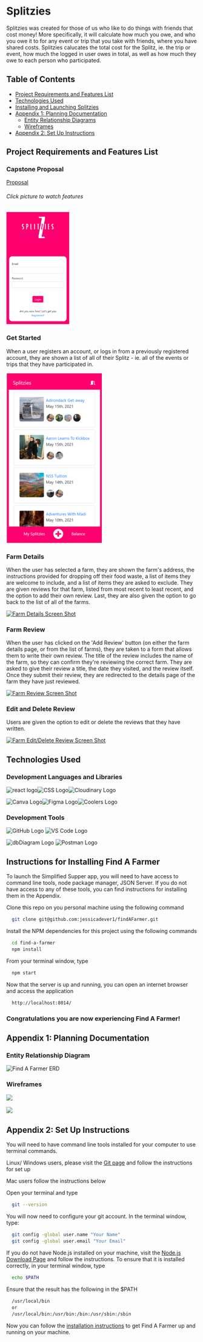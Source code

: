 # Splitzies

Splitzies was created for those of us who like to do things with friends that cost
money! More specifically, it will calculate how much you owe, and who you owe it to
for any event or trip that you take with friends, where you have shared costs. 
Splitzies calucates the total cost for the Splitz, ie. the trip or event, how much
the logged in user owes in total, as well as how much they owe to each person who
participated.

## Table of Contents
* [Project Requirements and Features List](#project-requirements-and-features-list)
* [Technologies Used](#technologies-used)
* [Installing and Launching Splitzies](#instructions-for-installing-splitzies)
* [Appendix 1: Planning Documentation](#appendix-1-planning-documentation)
    * [Entity Relationship Diagrams](#entity-relationship-diagram)
    * [Wireframes](#wireframes)
 * [Appendix 2: Set Up Instructions](#appendix-2-set-up-instructions)
 
## Project Requirements and Features List

### Capstone Proposal 

<a href="https://docs.google.com/document/d/1xNc_EPJXexNj9wtw2TNjatTmBaHJCRshGoSl21IoWag/edit">Proposal</a>

###### Click picture to watch features

<a href=""><img src="SplitziesLogin.PNG" alt="login" width="33%"></img></a>

### Get Started
When a user registers an account, or logs in from a previously registered
account, they are shown a list of all of their Splitz - ie. all of the events
or trips that they have participated in. 

<a href=""><img src="MySplitz.png" alt="MySpitz List Screen Shot" width="50%"></img></a>

### Farm Details
When the user has selected a farm, they are shown the farm's address, the
instructions provided for dropping off their food waste, a list of items 
they are welcome to include, and a list of items they are asked to exclude.
They are given reviews for that farm, listed from most recent to least 
recent, and the option to add their own review. Last, they are also given 
the option to go back to the list of all of the farms.

<a href="https://youtu.be/zyerSAX9VIQ"><img src="FarmDeails.png" alt="Farm Details Screen Shot" width="100%"></img></a>

### Farm Review
When the user has clicked on the 'Add Review' button (on either the farm
details page, or from the list of farms), they are taken to a form that
allows them to write their own review. The title of the review includes
the name of the farm, so they can confirm they're reviewing the correct
farm. They are asked to give their review a title, the date they visited,
and the review itself. Once they submit their review, they are redirected
to the details page of the farm they have just reviewed.

<a href="https://youtu.be/wHq62cJCvT0"><img src="AddReview.png" alt="Farm Review Screen Shot" width="100%"></img></a>

### Edit and Delete Review
Users are given the option to edit or delete the reviews that they have
written.

<a href="https://youtu.be/PRfWl9qae9Q"><img src="EditDeleteReview.png" alt="Farm Edit/Delete Review Screen Shot" width="100%"></img></a>

## Technologies Used

### Development Languages and Libraries
<img src="https://miro.medium.com/max/1000/1*Yafu7ihc1LFuP4azerAa4w.png" alt="react logo" width="200"/><img src="https://www.logolynx.com/images/logolynx/ee/ee6197d1b17644329226e0587dce4a9c.png" alt="CSS Logo" width="200"/><img src="http://res.cloudinary.com/cloudinary/image/upload/new_cloudinary_logo_square.png" alt="Cloudinary Logo"  width="200"/>

<img src="https://www.generalcatalyst.com/wp-content/uploads/2019/05/canva-logo-1.jpg" alt="Canva Logo"  width="200"/><img src="https://i0.wp.com/publicmediastack.com/wp-content/uploads/2020/04/FIGMA.png?fit=1200%2C675&ssl=1" alt="Figma Logo"  width="200"/><img src="https://www.evernote.design/assets/images/coolors.jpg" alt="Coolers Logo"  width="200"/>


### Development Tools

 <img src="https://github.githubassets.com/images/modules/logos_page/GitHub-Mark.png" alt="GitHub Logo"  width="200"/> <img src="https://secrethub.io/img/vs-code.svg" alt="VS Code Logo" width="200" /> 
 
 <img src="http://blog.dbdiagram.io/content/images/2020/04/dbdiagram_logo_text_720.png" alt="dbDiagram Logo"  width="200"/> <img src="https://mms.businesswire.com/media/20190619005152/en/728506/23/pm-logo-vert%402x-100.jpg" alt="Postman Logo" width="200" />


## Instructions for Installing Find A Farmer
To launch the Simplified Supper app, you will need to have access to 
command line tools, node package manager, JSON Server. If you do not 
have access to any of these tools, you can find instructions for 
installing them in the Appendix.

Clone this repo on you personal machine using the following command
```sh
  git clone git@github.com:jessicadever1/findAFarmer.git
 ```
  
Install the NPM dependencies for this project using the following commands
```sh
  cd find-a-farmer
  npm install
 ```
 
From your terminal window, type
```sh
  npm start
```

Now that the server is up and running, you can open an internet browser 
and access the application
```sh
  http://localhost:8014/
```
### Congratulations you are now experiencing Find A Farmer!


## Appendix 1: Planning Documentation

  ### Entity Relationship Diagram
  ![Find A Farmer ERD](/src/components/images/FindAFarmer_ERD.png)

  ### Wireframes
  <img src="./src/components/images/MVP WireFrame.png" width="90%"></img> 
  
  <img src="./src/components/images/StretchGoalWireFrame.png" width="50%"></img>
  

## Appendix 2: Set Up Instructions

  You will need to have command line tools installed for your computer 
  to use terminal commands.

  Linux/ Windows users, please visit the [Git page](https://git-scm.com/book/en/v2/Getting-Started-Installing-Git) and follow the instructions for set up

  Mac users follow the instructions below

  Open your terminal and type
  ```sh
    git --version
  ```

  You will now need to configure your git account. In the terminal window, type:
  ```sh
    git config -global user.name "Your Name"
    git config -global user.email "Your Email"
  ```

  If you do not have Node.js installed on your machine, visit the [Node.js Download Page](https://nodejs.org/en/download/) and  follow the instructions. To ensure that it is installed correctly, in your terminal window, type
  ```sh
    echo $PATH
  ```
  Ensure that the result has the following in the $PATH
  ```sh
    /usr/local/bin
    or
    /usr/local/bin:/usr/bin:/bin:/usr/sbin:/sbin
  ```

  Now you can follow the [installation instructions](#instructions-for-installing-Find-A-Farmer) 
  to get Find A Farmer up and running on your machine.

